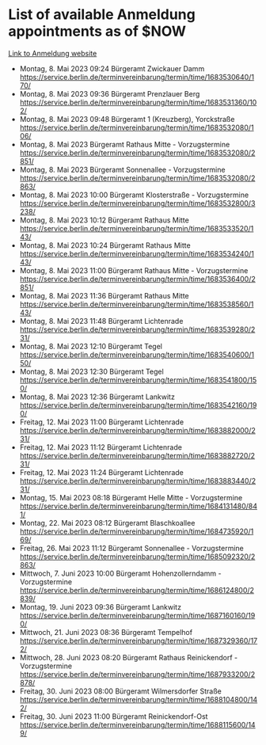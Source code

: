 # List of available Anmeldung appointments as of $NOW
[Link to Anmeldung website](https://service.berlin.de/terminvereinbarung/termin/tag.php?termin=1&anliegen[]=120686&dienstleisterlist=122210,122217,327316,122219,327312,122227,327314,122231,327346,122243,327348,122254,122252,329742,122260,329745,122262,329748,122271,327278,122273,327274,122277,327276,330436,122280,327294,122282,327290,122284,327292,122291,327270,122285,327266,122286,327264,122296,327268,150230,329760,122297,327286,122294,327284,122312,329763,122314,329775,122304,327330,122311,327334,122309,327332,317869,122281,327352,122279,329772,122283,122276,327324,122274,327326,122267,329766,122246,327318,122251,327320,122257,327322,122208,327298,122226,327300&herkunft=http%3A%2F%2Fservice.berlin.de%2Fdienstleistung%2F120686%2F)
- Montag, 8. Mai 2023 09:24 Bürgeramt Zwickauer Damm https://service.berlin.de/terminvereinbarung/termin/time/1683530640/170/
- Montag, 8. Mai 2023 09:36 Bürgeramt Prenzlauer Berg https://service.berlin.de/terminvereinbarung/termin/time/1683531360/102/
- Montag, 8. Mai 2023 09:48 Bürgeramt 1 (Kreuzberg), Yorckstraße https://service.berlin.de/terminvereinbarung/termin/time/1683532080/106/
- Montag, 8. Mai 2023  Bürgeramt Rathaus Mitte - Vorzugstermine https://service.berlin.de/terminvereinbarung/termin/time/1683532080/2851/
- Montag, 8. Mai 2023  Bürgeramt Sonnenallee - Vorzugstermine https://service.berlin.de/terminvereinbarung/termin/time/1683532080/2863/
- Montag, 8. Mai 2023 10:00 Bürgeramt Klosterstraße - Vorzugstermine https://service.berlin.de/terminvereinbarung/termin/time/1683532800/3238/
- Montag, 8. Mai 2023 10:12 Bürgeramt Rathaus Mitte https://service.berlin.de/terminvereinbarung/termin/time/1683533520/143/
- Montag, 8. Mai 2023 10:24 Bürgeramt Rathaus Mitte https://service.berlin.de/terminvereinbarung/termin/time/1683534240/143/
- Montag, 8. Mai 2023 11:00 Bürgeramt Rathaus Mitte - Vorzugstermine https://service.berlin.de/terminvereinbarung/termin/time/1683536400/2851/
- Montag, 8. Mai 2023 11:36 Bürgeramt Rathaus Mitte https://service.berlin.de/terminvereinbarung/termin/time/1683538560/143/
- Montag, 8. Mai 2023 11:48 Bürgeramt Lichtenrade https://service.berlin.de/terminvereinbarung/termin/time/1683539280/231/
- Montag, 8. Mai 2023 12:10 Bürgeramt Tegel https://service.berlin.de/terminvereinbarung/termin/time/1683540600/150/
- Montag, 8. Mai 2023 12:30 Bürgeramt Tegel https://service.berlin.de/terminvereinbarung/termin/time/1683541800/150/
- Montag, 8. Mai 2023 12:36 Bürgeramt Lankwitz https://service.berlin.de/terminvereinbarung/termin/time/1683542160/190/
- Freitag, 12. Mai 2023 11:00 Bürgeramt Lichtenrade https://service.berlin.de/terminvereinbarung/termin/time/1683882000/231/
- Freitag, 12. Mai 2023 11:12 Bürgeramt Lichtenrade https://service.berlin.de/terminvereinbarung/termin/time/1683882720/231/
- Freitag, 12. Mai 2023 11:24 Bürgeramt Lichtenrade https://service.berlin.de/terminvereinbarung/termin/time/1683883440/231/
- Montag, 15. Mai 2023 08:18 Bürgeramt Helle Mitte - Vorzugstermine https://service.berlin.de/terminvereinbarung/termin/time/1684131480/841/
- Montag, 22. Mai 2023 08:12 Bürgeramt Blaschkoallee https://service.berlin.de/terminvereinbarung/termin/time/1684735920/169/
- Freitag, 26. Mai 2023 11:12 Bürgeramt Sonnenallee - Vorzugstermine https://service.berlin.de/terminvereinbarung/termin/time/1685092320/2863/
- Mittwoch, 7. Juni 2023 10:00 Bürgeramt Hohenzollerndamm - Vorzugstermine https://service.berlin.de/terminvereinbarung/termin/time/1686124800/2839/
- Montag, 19. Juni 2023 09:36 Bürgeramt Lankwitz https://service.berlin.de/terminvereinbarung/termin/time/1687160160/190/
- Mittwoch, 21. Juni 2023 08:36 Bürgeramt Tempelhof https://service.berlin.de/terminvereinbarung/termin/time/1687329360/172/
- Mittwoch, 28. Juni 2023 08:20 Bürgeramt Rathaus Reinickendorf - Vorzugstermine https://service.berlin.de/terminvereinbarung/termin/time/1687933200/2878/
- Freitag, 30. Juni 2023 08:00 Bürgeramt Wilmersdorfer Straße https://service.berlin.de/terminvereinbarung/termin/time/1688104800/142/
- Freitag, 30. Juni 2023 11:00 Bürgeramt Reinickendorf-Ost https://service.berlin.de/terminvereinbarung/termin/time/1688115600/149/

